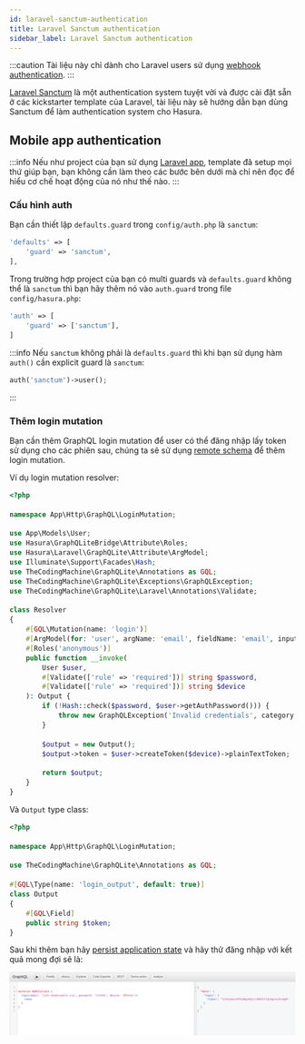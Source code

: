 ```yaml
---
id: laravel-sanctum-authentication
title: Laravel Sanctum authentication
sidebar_label: Laravel Sanctum authentication
---
```


:::caution
Tài liệu này chỉ dành cho Laravel users sử dụng [webhook authentication](./01-webhook-authentication.mdx).
:::

[Laravel Sanctum](https://laravel.com/docs/8.x/sanctum) là một authentication system tuyệt vời và được cài đặt sẵn ở các 
kickstarter template của Laravel, tài liệu này sẽ hướng dẫn bạn dùng Sanctum để làm authentication system cho Hasura. 

## Mobile app authentication 

:::info
Nếu như project của bạn sử dụng [Laravel app](../02-installation/02-application-templates.md), template đã setup mọi thứ giúp bạn,
bạn không cần làm theo các bước bên dưới mà chỉ nên đọc để hiểu cơ chế hoạt động của nó như thế nào.
:::

### Cấu hình auth

Bạn cần thiết lập `defaults.guard` trong `config/auth.php` là `sanctum`:

```php title="config/auth.php"
'defaults' => [
    'guard' => 'sanctum',
],
```

Trong trường hợp project của bạn có multi guards và `defaults.guard` không thể là `sanctum` thì bạn hãy thêm nó vào `auth.guard` trong file `config/hasura.php`:

```php title="config/hasura.php"
'auth' => [
    'guard' => ['sanctum'],
]
```

:::info
Nếu `sanctum` không phải là `defaults.guard` thì khi bạn sử dụng hàm `auth()` cần explicit guard là `sanctum`:

```php
auth('sanctum')->user();
```
:::

### Thêm login mutation

Bạn cần thêm GraphQL login mutation để user có thể đăng nhập lấy token sử dụng cho các phiên sau, chúng ta sẽ sử dụng
[remote schema](../03-handle-business-logic/01-remote-schema.md) để thêm login mutation.

Ví dụ login mutation resolver:

```php title="app/Http/GraphQL/LoginMutation/Resolver.php"
<?php

namespace App\Http\GraphQL\LoginMutation;

use App\Models\User;
use Hasura\GraphQLiteBridge\Attribute\Roles;
use Hasura\Laravel\GraphQLite\Attribute\ArgModel;
use Illuminate\Support\Facades\Hash;
use TheCodingMachine\GraphQLite\Annotations as GQL;
use TheCodingMachine\GraphQLite\Exceptions\GraphQLException;
use TheCodingMachine\GraphQLite\Laravel\Annotations\Validate;

class Resolver
{
    #[GQL\Mutation(name: 'login')]
    #[ArgModel(for: 'user', argName: 'email', fieldName: 'email', inputType: 'String!')]
    #[Roles('anonymous')]
    public function __invoke(
        User $user,
        #[Validate(['rule' => 'required'])] string $password,
        #[Validate(['rule' => 'required'])] string $device
    ): Output {
        if (!Hash::check($password, $user->getAuthPassword())) {
            throw new GraphQLException('Invalid credentials', category: 'InvalidCredentials');
        }

        $output = new Output();
        $output->token = $user->createToken($device)->plainTextToken;

        return $output;
    }
}
```

Và `Output` type class:

```php title="app/Http/GraphQL/LoginMutation/Output.php"
<?php

namespace App\Http\GraphQL\LoginMutation;

use TheCodingMachine\GraphQLite\Annotations as GQL;

#[GQL\Type(name: 'login_output', default: true)]
class Output
{
    #[GQL\Field]
    public string $token;
}
```

Sau khi thêm bạn hãy [persist application state](../07-manage-metadata/07-persist-application-state.mdx) và hãy thử đăng nhập với kết quả mong đợi sẽ là:

![Sanctum authentication result](../assets/sanctum-authentication-result.png)